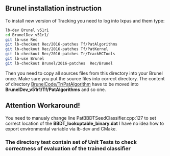 ## Brunel installation instruction

To install new version of Tracking you need to log into lxpus and them type:

```bash
lb-dev Brunel v51r1
cd BrunelDev_v51r1/
git lb-use Rec
git lb-checkout Rec/2016-patches Tf/PatAlgorithms 
git lb-checkout Rec/2016-patches Tf/PatKernel 
git lb-checkout Rec/2016-patches Tr/TrackMCTools 
git lb-use Brunel
git lb-checkout Brunel/2016-patches  Rec/Brunel
```

Then you need to copy all sources files from this directory into your Brunel once. 
Make sure you put the source files into correct directory. 
The content of directory [BrunelCode/Tr/PatAlgorithm](BrunelCode/Tr/PatAlgorithm) 
have to be moved into **BrunelDev_v51r1/Tf/PatAlgorithms** and so one.
 
## Attention Workaround!
 You need to manualy change line PatBBDTSeedClassifier.cpp:127 to set correct location of the **BBDT_lookuptable_binary.dat** 
 I have no idea how to export environmental variable via lb-dev and CMake.  
 
 
### The directory test contain set of Unit Tests to check correctness of evaluation of the trained classifier
 
